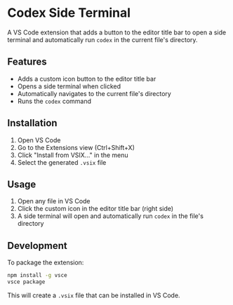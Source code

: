 # Codex Side Terminal

A VS Code extension that adds a button to the editor title bar to open a side terminal and automatically run `codex` in the current file's directory.

## Features

- Adds a custom icon button to the editor title bar
- Opens a side terminal when clicked
- Automatically navigates to the current file's directory
- Runs the `codex` command

## Installation

1. Open VS Code
2. Go to the Extensions view (Ctrl+Shift+X)
3. Click "Install from VSIX..." in the menu
4. Select the generated `.vsix` file

## Usage

1. Open any file in VS Code
2. Click the custom icon in the editor title bar (right side)
3. A side terminal will open and automatically run `codex` in the file's directory

## Development

To package the extension:

```bash
npm install -g vsce
vsce package
```

This will create a `.vsix` file that can be installed in VS Code.